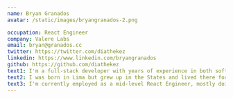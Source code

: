 ```yaml
---
name: Bryan Granados
avatar: /static/images/bryangranados-2.png

occupation: React Engineer
company: Valere Labs
email: bryan@granados.cc
twitter: https://twitter.com/diathekez
linkedin: https://www.linkedin.com/bryangranados
github: https://github.com/diathekez
text1: I'm a full-stack developer with years of experience in both software engineering and marketing. I have a strong background in working with nonprofits, small companies, and international teams. I hold a bachelor's in Advertising and Digital Marketing.
text2: I was born in Lima but grew up in the States and lived there for twenty years before moving back in the beginning of 2020. I love to write and I've written a novel, a memoir, three short story collections, and a book of poetry. I'm fond of cats and love video games. I'm a firm believer in that we should always be learning. Right now, I'm learning how to paint.
text3: I'm currently employed as a mid-level React Engineer, mostly doing back-end stuff, for an international software development agency. I love what I do but I'm open to new opportunities.
---
```

